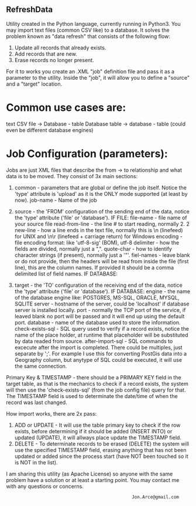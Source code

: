 ## RefreshData
Utility created in the Python language, currently running in Python3. You may import text files (common CSV like) to a database. It solves the problem known as "data refresh" that consists of the following flow:

1. Update all records that already exists.
2. Add records that are new.
3. Erase records no longer present.

For it to works you create an .XML "job" definition file and pass it as a parameter to the utility.
Inside the "job", it will allow you to define a "source" and a "target" location.

# Common use cases are:

text CSV file -> Database - table
Database table -> database - table (could even be different database engines)

# Job Configuration (parameters):

Jobs are just XML files that describe the from -> to relationship and what data is to be moved. They consist of 3x main sections:

1. common - parameters that are global or define the job itself. Notice the 'type' attribute is 'upload' as it is the ONLY mode supported (at least by now).
	job-name - Name of the job
	
2. source - the 'FROM' configuration of the sending end of the data, notice the 'type' attribute ('file' or 'database').
	IF FILE:
	file-name - file name of your source file
	read-from-line - the line # to start reading, normally 2.
			<read-from-line>2</read-from-line>
	new-line - how a line ends in the text file, normally this is \n (linefeed) for UNIX and \n\r (linefeed + carriage return) for Windows
	encoding - file encoding format: like 'utf-8-sig' (BOM), utf-8
	delimiter - how the fields are divided, normally just a ",".
	quote-char - how to identify character strings (if present), normally just a '"'.
	fiel-names - leave blank or do not provide, then the headers will be read from inside the file (first line), this are the column names. If provided it should be a comma delimited list of field names.
	IF DATABASE:
	 
3. target - the 'TO' configuration of the receiving end of the data, notice the 'type' attribute ('file' or 'database').
	IF DATABASE:
	engine - the name of the database engine like: POSTGRES, MS-SQL, ORACLE, MYSQL, SQLITE
	server - hostname of the server, could be 'localhost' if database server is installed locally.
	port - normally the TCP port of the service, if leaved blank no port will be passed and it will end up using the default port.
	database - name of the database used to store the information.
	check-exists-sql - SQL query used to verify if a record exists, notice the name of the place holder, at runtime that placeholder will be substituted by data readed from source.
	after-import-sql - SQL commands to excecute after the import is completed. There could be multiples, just separate by ';'. For example I use this for converting PostGis data into a Geography column, but anytype of SQL could be executed, it will use the same connection.

Primary Key & TIMESTAMP - there should be a PRIMARY KEY field in the target table, as that is the mechanics to check if a record exists, the system will then use the 'check-exists-sql' (from the job config file) query for that. The TIMESTAMP field is used to determinate the date/time of when the record was last changed.

How import works, there are 2x pass:
1. ADD or UPDATE - It will use the table primary key to check if the row exists, before determining if it should be added (INSERT INTO) or updated (UPDATE), it will allways place update the TIMESTAMP field.
2. DELETE - To determinate records to be erased (DELETE) the system will use the specified TIMESTAMP field, erasing anything that has not been updated or added since the process start (have NOT been touched so it is NOT in the list).

I am sharing this utility (as Apache License) so anyone with the same problem have a solution or at least a starting point. You may contact me with any questions or concerns. 

													Jon.Arce@gmail.com
